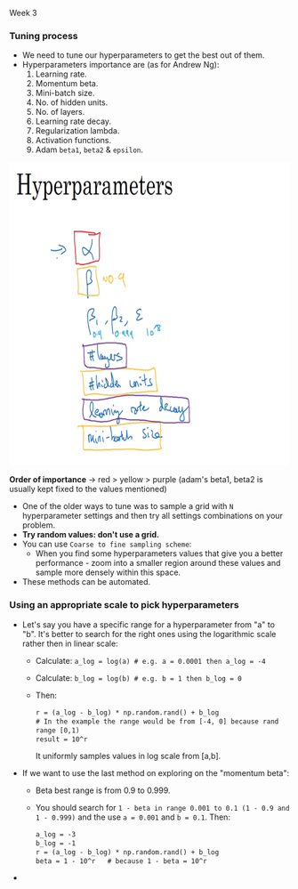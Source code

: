 Week 3

### Tuning process

- We need to tune our hyperparameters to get the best out of them.
- Hyperparameters importance are (as for Andrew Ng):
    1.  Learning rate.
    2.  Momentum beta.
    3.  Mini-batch size.
    4.  No. of hidden units.
    5.  No. of layers.
    6.  Learning rate decay.
    7.  Regularization lambda.
    8.  Activation functions.
    9.  Adam `beta1`, `beta2` & `epsilon`.

<img src="../../_resources/1ce4edd0b51d4328b623cb8faf5dc1cf.png" alt="ac04e2a8dc4d6826266c99a310eccc92.png" width="754" height="545">

**Order of importance** -\> red > yellow > purple (adam's beta1, beta2 is usually kept fixed to the values mentioned)

- One of the older ways to tune was to sample a grid with `N` hyperparameter settings and then try all settings combinations on your problem.
- **Try random values: don't use a grid.**
- You can use `Coarse to fine sampling scheme`:
    - When you find some hyperparameters values that give you a better performance - zoom into a smaller region around these values and sample more densely within this space.
- These methods can be automated.

### Using an appropriate scale to pick hyperparameters

- Let's say you have a specific range for a hyperparameter from "a" to "b". It's better to search for the right ones using the logarithmic scale rather then in linear scale:
    - Calculate: `a_log = log(a) # e.g. a = 0.0001 then a_log = -4`
    - Calculate: `b_log = log(b) # e.g. b = 1 then b_log = 0`
    - Then:
        
        ```
        r = (a_log - b_log) * np.random.rand() + b_log
        # In the example the range would be from [-4, 0] because rand range [0,1)
        result = 10^r 
        ```
        
        It uniformly samples values in log scale from \[a,b\].
- If we want to use the last method on exploring on the "momentum beta":
    - Beta best range is from 0.9 to 0.999.
    - You should search for `1 - beta in range 0.001 to 0.1 (1 - 0.9 and 1 - 0.999)` and the use `a = 0.001` and `b = 0.1`. Then:
        
        ```
        a_log = -3
        b_log = -1
        r = (a_log - b_log) * np.random.rand() + b_log
        beta = 1 - 10^r   # because 1 - beta = 10^r 
        ```
- 